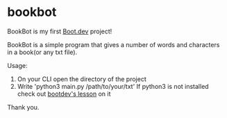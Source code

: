 # bookbot

BookBot is my first [Boot.dev](https://www.boot.dev) project!

BookBot is a simple program that gives a number of words and characters in a book(or any txt file).

Usage:
1. On your CLI open the directory of the project
2. Write 'python3 main.py /path/to/your/txt'
If python3 is not installed check out [bootdev's lesson](https://www.boot.dev/lessons/d2371c4c-0dad-4c85-9d4f-e92da72335f6) on it

Thank you.
